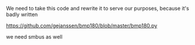 We need to take this code and rewrite it to serve our purposes, because it's badly written


https://github.com/gejanssen/bmp180/blob/master/bmp180.py

we need smbus as well

